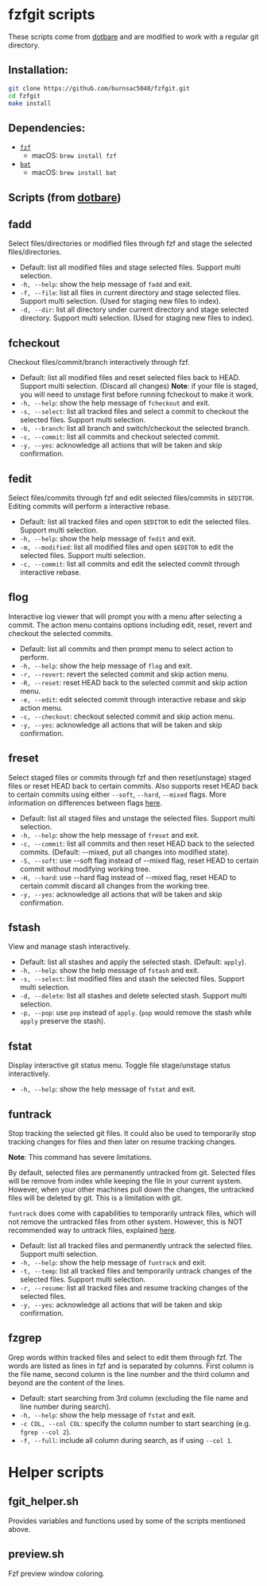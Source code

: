 fzfgit scripts
==============

These scripts come from [dotbare](https://github.com/kazhala/dotbare) and are modified to work with a regular git directory.

Installation:
------------

```sh
git clone https://github.com/burnsac5040/fzfgit.git
cd fzfgit
make install
```

Dependencies:
------------
- [`fzf`](https://github.com/junegunn/fzf)
  - macOS: `brew install fzf`
- [`bat`](https://github.com/sharkdp/bat)
  - macOS: `brew install bat`

Scripts (from [dotbare](https://github.com/kazhala/dotbare))
-------
fadd
----
Select files/directories or modified files through fzf and stage the selected files/directories.

  - Default: list all modified files and stage selected files. Support multi selection.
  - `-h, --help`: show the help message of `fadd` and exit.
  - `-f, --file`: list all files in current directory and stage selected files. Support multi selection. (Used for staging new files to index).
  - `-d, --dir`: list all directory under current directory and stage selected directory. Support multi selection. (Used for staging new files to index).


fcheckout
---------
Checkout files/commit/branch interactively through fzf.

  - Default: list all modified files and reset selected files back to HEAD. Support multi selection. (Discard all changes) **Note**: if your file is staged, you will need to unstage first before running fcheckout to make it work.
  - `-h, --help`: show the help message of `fcheckout` and exit.
  - `-s, --select`: list all tracked files and select a commit to checkout the selected files. Support multi selection.
  - `-b, --branch`: list all branch and switch/checkout the selected branch.
  - `-c, --commit`: list all commits and checkout selected commit.
  - `-y, --yes`: acknowledge all actions that will be taken and skip confirmation.


fedit
-----
Select files/commits through fzf and edit selected files/commits in `$EDITOR`. Editing commits will perform a interactive rebase.

  - Default: list all tracked files and open `$EDITOR` to edit the selected files. Support multi selection.
  - `-h, --help`: show the help message of `fedit` and exit.
  - `-m, --modified`: list all modified files and open `$EDITOR` to edit the selected files. Support multi selection.
  - `-c, --commit`: list all commits and edit the selected commit through interactive rebase.


flog
----
Interactive log viewer that will prompt you with a menu after selecting a commit. The action menu contains options including edit, reset, revert and checkout the selected commits.

  - Default: list all commits and then prompt menu to select action to perform.
  - `-h, --help`: show the help message of `flog` and exit.
  - `-r, --revert`: revert the selected commit and skip action menu.
  - `-R, --reset`: reset HEAD back to the selected commit and skip action menu.
  - `-e, --edit`: edit selected commit through interactive rebase and skip action menu.
  - `-c, --checkout`: checkout selected commit and skip action menu.
  - `-y, --yes`: acknowledge all actions that will be taken and skip confirmation.


freset
------
Select staged files or commits through fzf and then reset(unstage) staged files or reset HEAD back to certain commits. Also supports reset HEAD back to certain commits using either `--soft`, `--hard`, `--mixed` flags. More information on differences between flags [here](https://git-scm.com/docs/git-reset#Documentation/git-reset.txt-emgitresetemltmodegtltcommitgt).

  - Default: list all staged files and unstage the selected files. Support multi selection.
  - `-h, --help`: show the help message of `freset` and exit.
  - `-c, --commit`: list all commits and then reset HEAD back to the selected commits. (Default: --mixed, put all changes into modified state).
  - `-S, --soft`: use --soft flag instead of --mixed flag, reset HEAD to certain commit without modifying working tree.
  - `-H, --hard`: use --hard flag instead of --mixed flag, reset HEAD to certain commit discard all changes from the working tree.
  - `-y, --yes`: acknowledge all actions that will be taken and skip confirmation.


fstash
------
View and manage stash interactively.

  - Default: list all stashes and apply the selected stash. (Default: `apply`).
  - `-h, --help`: show the help message of `fstash` and exit.
  - `-s, --select`: list modified files and stash the selected files. Support multi selection.
  - `-d, --delete`: list all stashes and delete selected stash. Support multi selection.
  - `-p, --pop`: use `pop` instead of `apply`. (`pop` would remove the stash while `apply` preserve the stash).


fstat
-----
Display interactive git status menu. Toggle file stage/unstage status interactively.

  - `-h, --help`: show the help message of `fstat` and exit.


funtrack
--------
Stop tracking the selected git files. It could also be used to temporarily stop tracking changes for files and then later on resume tracking changes.

**Note**: This command has severe limitations.

By default, selected files are permanently untracked from git. Selected files will be remove from index while keeping the file in your current system. However, when your other machines pull down the changes, the untracked files will be deleted by git. This is a limitation with git.

`funtrack` does come with capabilities to temporarily untrack files, which will not remove the untracked files from other system. However, this is NOT recommended way to untrack files, explained [here](https://www.git-scm.com/docs/git-update-index#_notes).

  - Default: list all tracked files and permanently untrack the selected files. Support multi selection.
  - `-h, --help`: show the help message of `funtrack` and exit.
  - `-t, --temp`: list all tracked files and temporarily untrack changes of the selected files. Support multi selection.
  - `-r, --resume`: list all tracked files and resume tracking changes of the selected files.
  - `-y, --yes`: acknowledge all actions that will be taken and skip confirmation.


fzgrep
------
Grep words within tracked files and select to edit them through fzf. The words are listed as lines in fzf and is separated by columns. First column is the file name, second column is the line number and the third column and beyond are the content of the lines.

  - Default: start searching from 3rd column (excluding the file name and line number during search).
  - `-h, --help`: show the help message of `fstat` and exit.
  - `-c COL, --col COL`: specify the column number to start searching (e.g. `fgrep --col 2`).
  - `-f, --full`: include all column during search, as if using `--col 1`.


Helper scripts
==============

fgit_helper.sh
--------------
Provides variables and functions used by some of the scripts mentioned above.

preview.sh
----------
Fzf preview window coloring.
